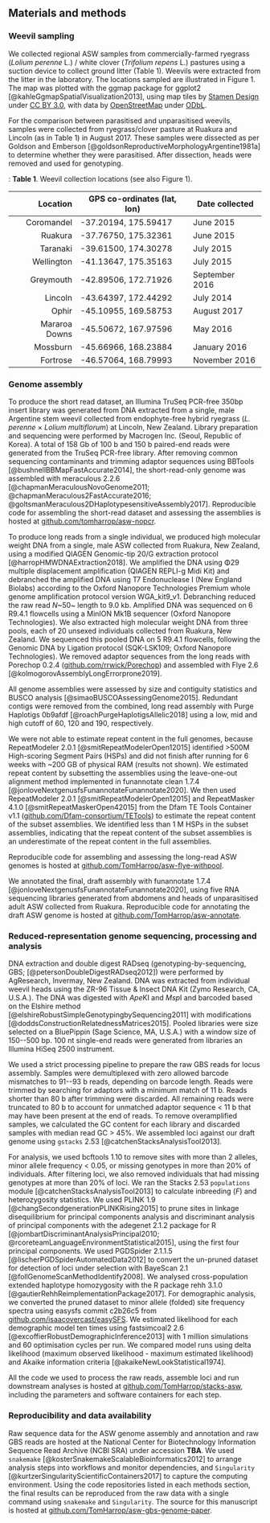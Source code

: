 ## Materials and methods

### Weevil sampling

We collected regional ASW samples from commercially-farmed ryegrass (*Lolium perenne* L.) / white clover (*Trifolium repens* L.) pastures using a suction device to collect ground litter (Table 1).
Weevils were extracted from the litter in the laboratory.
The locations sampled are illustrated in Figure 1.
The map was plotted with the ggmap package for ggplot2 [@kahleGgmapSpatialVisualization2013], using map tiles by
[Stamen Design](http://stamen.com) under [CC BY 3.0](http://creativecommons.org/licenses/by/3.0), with data by [OpenStreetMap](http://openstreetmap.org) under [ODbL](http://www.openstreetmap.org/copyright).

For the comparison between parasitised and unparasitised weevils, samples were collected from ryegrass/clover pasture at Ruakura and Lincoln (as in Table 1) in August 2017.
These samples were dissected as per Goldson and Emberson [@goldsonReproductiveMorphologyArgentine1981a] to determine whether they were parasitised.
After dissection, heads were removed and used for genotyping.

: **Table 1**. 
Weevil collection locations (see also Figure 1).  

| Location      | GPS co-ordinates (lat, lon)           | Date collected | 
|----------:|-----|-----|
| Coromandel    | -37.20194, 175.59417 | June 2015 |
| Ruakura       | -37.76750, 175.32361 | June 2015 |
| Taranaki      | -39.61500, 174.30278 | July 2015 |
| Wellington    | -41.13647, 175.35163 | July 2015 |
| Greymouth     | -42.89506, 172.71926 | September 2016 |
| Lincoln       | -43.64397, 172.44292 | July 2014 |
| Ophir         | -45.10955, 169.58753 |  August 2017 |
| Mararoa Downs | -45.50672, 167.97596 | May 2016 |
| Mossburn      | -45.66966, 168.23884 | January 2016 |
| Fortrose      | -46.57064, 168.79993 | November 2016       |

### Genome assembly

To produce the short read dataset, an Illumina TruSeq PCR-free 350bp insert library was generated from DNA extracted from a single, male Argentine stem weevil collected from endophyte-free hybrid ryegrass (*L. perenne* × *Lolium multiflorum*) at Lincoln, New Zealand.
Library preparation and sequencing were performed by Macrogen Inc. (Seoul, Republic of Korea).
A total of 158 Gb of 100 b and 150 b paired-end reads were generated from the TruSeq PCR-free library.
After removing common sequencing contaminants and trimming adaptor sequences using BBTools [@bushnellBBMapFastAccurate2014], the short-read-only genome was assembled with meraculous 2.2.6 [@chapmanMeraculousNovoGenome2011; @chapmanMeraculous2FastAccurate2016; @goltsmanMeraculous2DHaplotypesensitiveAssembly2017].
Reproducible code for assembling the short-read dataset and assessing the assemblies is hosted at [github.com/tomharrop/asw-nopcr](https://github.com/tomharrop/asw-nopcr).

To produce long reads from a single individual, we produced high molecular weight DNA from a single, male ASW collected from Ruakura, New Zealand, using a modified  QIAGEN Genomic-tip 20/G extraction protocol [@harropHMWDNAExtraction2018].
We amplified the DNA using Φ29 multiple displacement amplification (QIAGEN REPLI-g Midi Kit) and debranched the amplified DNA using T7 Endonuclease I (New England Biolabs) according to the Oxford Nanopore Technologies Premium whole genome amplification protocol version WGA_kit9_v1.
Debranching reduced the raw read *N*~50~ length to 9.0 kb.
Amplified DNA was sequenced on 6 R9.4.1 flowcells using a MinION Mk1B sequencer (Oxford Nanopore Technologies).
We also extracted high molecular weight DNA from three pools, each of 20 unsexed individuals collected from Ruakura, New Zealand.
We sequenced this pooled DNA on 5 R9.4.1 flowcells, following the Genomic DNA by Ligation protocol (SQK-LSK109; Oxford Nanopore Technologies).
We removed adaptor sequences from the long reads with Porechop 0.2.4 ([github.com/rrwick/Porechop](https://github.com/rrwick/Porechop)) and assembled with Flye 2.6 [@kolmogorovAssemblyLongErrorprone2019].

All genome assemblies were assessed by size and contiguity statistics and BUSCO analysis [@simaoBUSCOAssessingGenome2015]. 
Redundant contigs were removed from the combined, long read assembly with Purge Haplotigs 0b9afdf [@roachPurgeHaplotigsAllelic2018] using a low, mid and high cutoff of 60, 120 and 190, respectively.

We were not able to estimate repeat content in the full genomes, because RepeatModeler 2.0.1 [@smitRepeatModelerOpen12015] identified >500M High-scoring Segment Pairs (HSPs) and did not finish after running for 6 weeks with ~200 GB of physical RAM (results not shown).
We estimated repeat content by subsetting the assemblies using the leave-one-out alignment method implemented in funannotate clean 1.7.4 [@jonloveNextgenusfsFunannotateFunannotate2020].
We then used RepeatModeler 2.0.1 [@smitRepeatModelerOpen12015] and RepeatMasker 4.1.0 [@smitRepeatMaskerOpen42015] from the Dfam TE Tools Container v1.1 ([github.com/Dfam-consortium/TETools](https://github.com/Dfam-consortium/TETools)) to estimate the repeat content of the subset assemblies.
We identified less than 1 M HSPs in the subset assemblies, indicating that the repeat content of the subset assemblies is an underestimate of the repeat content in the full assemblies.

Reproducible code for assembling and assessing the long-read ASW genomes is hosted at [github.com/TomHarrop/asw-flye-withpool](https://github.com/TomHarrop/asw-flye-withpool).

We annotated the final, draft assembly with funannotate 1.7.4 [@jonloveNextgenusfsFunannotateFunannotate2020], using five RNA sequencing libraries generated from abdomens and heads of unparasitised adult ASW collected from Ruakura.
Reproducible code for annotating the draft ASW genome is hosted at [github.com/TomHarrop/asw-annotate](https://github.com/TomHarrop/asw-annotate).

### Reduced-representation genome sequencing, processing and analysis

DNA extraction and double digest RADseq (genotyping-by-sequencing, GBS; [@petersonDoubleDigestRADseq2012]) were performed by AgResearch, Invermay, New Zealand.
DNA was extracted from individual weevil heads using the ZR-96 Tissue & Insect DNA Kit (Zymo Research, CA, U.S.A.).
The DNA was digested with *Ape*KI and *Msp*I and barcoded based on the Elshire method [@elshireRobustSimpleGenotypingbySequencing2011] with modifications [@doddsConstructionRelatednessMatrices2015].
Pooled libraries were size selected on a BluePippin (Sage Science, MA, U.S.A.) with a window size of 150--500 bp.
100 nt single-end reads were generated from libraries an Illumina HiSeq 2500 instrument.

We used a strict processing pipeline to prepare the raw GBS reads for locus assembly.
Samples were demultiplexed with zero allowed barcode mismatches to 91--93 b reads, depending on barcode length.
Reads were trimmed by searching for adaptors with a minimum match of 11 b.
Reads shorter than 80 b after trimming were discarded.
All remaining reads were truncated to 80 b to account for unmatched adaptor sequence < 11 b that may have been present at the end of reads.
To remove overamplified samples, we calculated the GC content for each library and discarded samples with median read GC > 45%.
We assembled loci against our draft genome using `gstacks` 2.53 [@catchenStacksAnalysisTool2013].

For analysis, we used bcftools 1.10 to remove sites with more than 2 alleles, minor allele frequency < 0.05, or missing genotypes in more than 20% of individuals.
After filtering loci, we also removed individuals that had missing genotypes at more than 20% of loci.
We ran the Stacks 2.53 `populations` module [@catchenStacksAnalysisTool2013] to calculate inbreeding (*F*) and heterozygosity statistics.
We used PLINK 1.9 [@changSecondgenerationPLINKRising2015] to prune sites in linkage disequilibrium for principal components analysis and discriminant analysis of principal components with the adegenet 2.1.2 package for R [@jombartDiscriminantAnalysisPrincipal2010; @rcoreteamLanguageEnvironmentStatistical2015], using the first four principal components.
We used PGDSpider 2.1.1.5 [@lischerPGDSpiderAutomatedData2012] to convert the un-pruned dataset for detection of loci under selection with BayeScan 2.1 [@follGenomeScanMethodIdentify2008].
We analysed cross-population extended haplotype homozygosity with the R package rehh 3.1.0 [@gautierRehhReimplementationPackage2017].
For demographic analysis, we converted the pruned dataset to minor allele (folded) site frequency spectra using easysfs commit c2b26c5 from [github.com/isaacovercast/easySFS](https://github.com/isaacovercast/easySFS).
We estimated likelihood for each demographic model ten times using 
fastsimcoal2 2.6 [@excoffierRobustDemographicInference2013] with 1 million simulations and 60 optimisation cycles per run.
We compared model runs using delta likelihood (maximum observed likelihood - maximum estimated likelihood) and Akaike information criteria [@akaikeNewLookStatistical1974].

All the code we used to process the raw reads, assemble loci and run downstream analyses is hosted at [github.com/TomHarrop/stacks-asw](https://github.com/TomHarrop/stacks-asw), including the parameters and software containers for each step.

### Reproducibility and data availability

Raw sequence data for the ASW genome assembly and annotation and raw GBS reads are hosted at the National Center for Biotechnology Information Sequence Read Archive (NCBI SRA) under accession **TBA**.
We used `snakemake` [@kosterSnakemakeScalableBioinformatics2012] to arrange analysis steps into workflows and monitor dependencies, and `Singularity` [@kurtzerSingularityScientificContainers2017] to  capture the computing environment.
Using the code repositories listed in each methods section, the final results can be reproduced from the raw data with a single command using `snakemake` and `Singularity`.
The source for this manuscript is hosted at [github.com/TomHarrop/asw-gbs-genome-paper](https://github.com/TomHarrop/asw-gbs-genome-paper).
